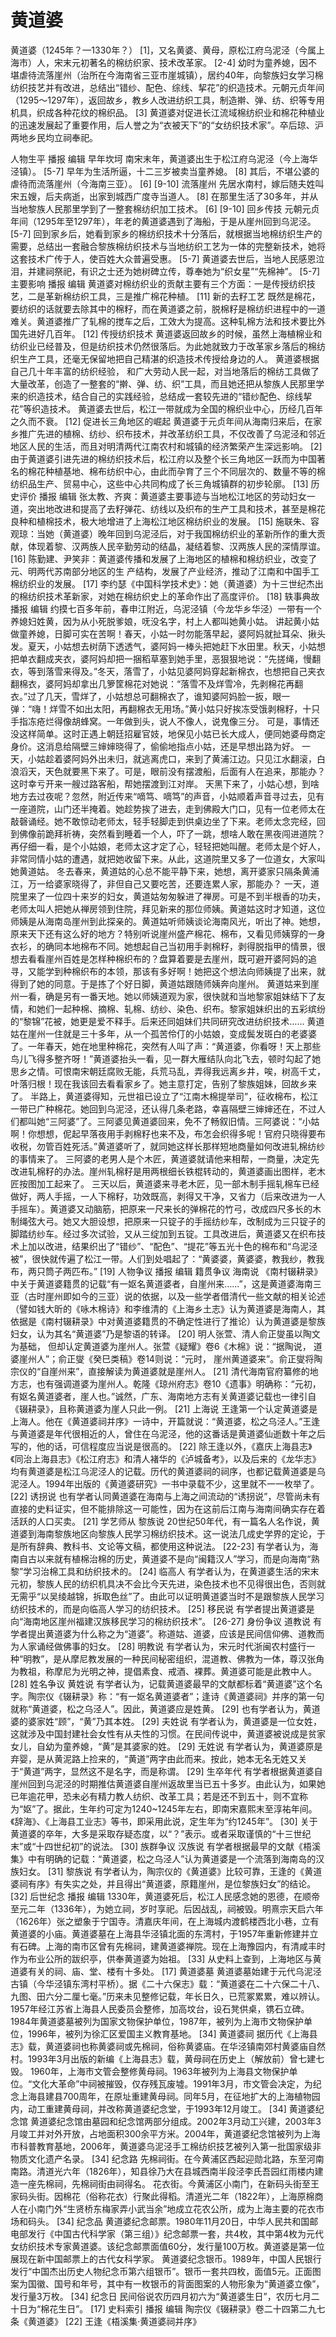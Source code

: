 # 黄道婆

黄道婆（1245年？—1330年？） [1]，又名黄婆、黄母，原松江府乌泥泾（今属上海市）人，宋末元初著名的棉纺织家、技术改革家。 [2-4]
幼时为童养媳，因不堪虐待流落崖州（治所在今海南省三亚市崖城镇），居约40年，向黎族妇女学习棉纺织技艺并有改进，总结出“错纱、配色、综线、挈花”的织造技术。元朝元贞年间（1295～1297年），返回故乡，教乡人改进纺织工具，制造擀、弹、纺、织等专用机具，织成各种花纹的棉织品。 [3]
黄道婆对促进长江流域棉纺织业和棉花种植业的迅速发展起了重要作用，后人誉之为“衣被天下”的“女纺织技术家”。卒后琼、沪两地乡民均立祠奉祀。

人物生平
播报
编辑
早年坎坷
南宋末年，黄道婆出生于松江府乌泥泾（今上海华泾镇）。 [5-7]
早年为生活所逼，十二三岁被卖当童养媳。 [8]
其后，不堪公婆的虐待而流落崖州（今海南三亚）。 [6] [9-10]
流落崖州
先居水南村，嫁后随夫姓叫宋五嫂，后夫病逝，出家到城西广度寺当道人。 [8]
在那里生活了30多年，并从当地黎族人民那里学到了一整套棉纺织加工技术。 [6] [9-10]
回乡传技
元朝元贞年间（1295年至1297年），年老的黄道婆遇到了海船，于是从崖州回到乌泥泾。 [5-7]
回到家乡后，她看到家乡的棉纺织技术十分落后，就根据当地棉纺织生产的需要，总结出一套融合黎族棉纺织技术与当地纺织工艺为一体的完整新技术，她将这套技术广传于人，使百姓大众普遍受惠。 [5-7]
黄道婆去世后，当地人民感恩泣泪，并建祠祭祀，有识之士还为她树碑立传，尊奉她为“织女星”“先棉神”。 [5-7]
主要影响
播报
编辑
黄道婆对棉纺织业的贡献主要有三个方面：一是传授纺织技艺，二是革新棉纺织工具，三是推广棉花种植。 [11]
新的去籽工艺
既然是棉花，要纺织的话就要去除其中的棉籽，而在黄道婆之前，脱棉籽是棉纺织进程中的一道难关。黄道婆推广了轧棉的搅车之后，工效大为提高。这种轧棉方法和技术要比外国先进好几百年。 [12]
传授纺织技术
黄道婆返回故乡的时候，虽然上海植棉业和纺织业已经普及，但是纺织技术仍然很落后。为此她就致力于改革家乡落后的棉纺织生产工具，还毫无保留地把自己精湛的织造技术传授给身边的人。
黄道婆根据自己几十年丰富的纺织经验， 和广大劳动人民一起，对当地落后的棉纺工具做了大量改革，创造了一整套的“擀、弹、纺、织”工具，而且她还把从黎族人民那里学来的织造技术，结合自己的实践经验，总结成一套较先进的“错纱配色、综线挈花”等织造技术。
黄道婆去世后，松江一带就成为全国的棉织业中心，历经几百年之久而不衰。 [12]
促进长三角地区的崛起
黄道婆于元贞年间从海南归来后，在家乡推广先进的植棉、纺纱、织布技术，并改革纺织工具，不仅改善了乌泥泾和邻近地区人民的生活，而且对明清两代江南农村和城镇的经济繁荣产生深远影响。 [2]
由于黄道婆引进先进的棉纺织技术后，松江府以及整个长三角地区一跃而为中国著名的棉花种植基地、棉布纺织中心，由此而孕育了三个不同层次的、数量不等的棉纺织品生产、贸易中心，这些中心共同构成了长三角城镇群的初步轮廓。 [13]
历史评价
播报
编辑
张太教、齐爽：黄道婆主要事迹与当地松江地区的劳动妇女一道，突出地改进和提高了去籽弹花、纺线以及织布的生产工具和技术，甚至是棉花良种和植棉技术，极大地增进了上海松江地区棉纺织业的发展。 [15]
施联朱、容观琼：当她（黄道婆）晚年回到乌泥泾后，对于我国棉纺织业的革新所作的重大贡献，体现着黎、汉两族人民辛勤劳动的结晶，凝结着黎、汉两族人民的深情厚谊。 [16]
陈勤建、尹笑非：黄道婆传播和发展了上海地区的植棉和棉纺织业，改变了元、明两代苏南部分地区的生 产结构，发展了产业经济，推动了江南和中国手工棉纺织业的发展。 [17]
李约瑟《中国科学技术史》：她（黄道婆）为十三世纪杰出的棉纺织技术革新家，对她在棉纺织史上的革命作出了高度评价。 [18]
轶事典故
播报
编辑
约摸七百多年前，春申江附近，乌泥泾镇（今龙华乡华泾）一带有一个养媳妇姓黄，因为从小死脱爹娘，呒没名字，村上人都叫她黄小姑。
讲起黄小姑做童养媳，日脚可实在苦啊！春天，小姑一时勿能落早起，婆阿妈就扯耳朵、揪头发。夏天，小姑想去树荫下透透气，婆阿妈一棒头把她赶下水田里。秋天，小姑想把单衣翻成夹衣，婆阿妈却把一捆稻草塞到她手里，恶狠狠地说：“先搓绳，慢翻衣，等到落雪来得及。”冬天，落雪了，小姑见婆阿妈穿起新棉衣，也想把自己夹衣翻棉衣，婆阿妈却拿出几箩筐棉花对她说：“落雪不及烊雪冷，先剥棉花再翻衣。”过了几天，雪烊了，小姑想总可翻棉衣了，谁知婆阿妈脸一扳，眼一弹：“嗨！烊雪不如出太阳，再翻棉衣无用场。”黄小姑只好挨冻受饿剥棉籽，十只手指冻疮烂得像胡蜂窝。一年做到头，说人不像人，说鬼像三分。
可是，事情还没这样简单。这时正遇上朝廷招雇官妓，地保见小姑已长大成人，便同她婆母商定身价。这消息给隔壁三婶婶晓得了，偷偷地指点小姑，还是早想出路为好。
一天，小姑趁着婆阿妈外出未归，就逃离虎口，来到了黄浦江边。只见江水翻滚，白浪滔天，天色就要黑下来了。可是，眼前没有摆渡船，后面有人在追来，那能办？这时幸亏开来一艘过路客船，帮她摆渡到江对岸。
天黑下来了，小姑心想，到啥地方去过夜呢？忽然，附近传来“嘀笃、嘀笃”的声音，小姑顺着声音寻过去，见有一座道院，山门还半掩着。她趁势挨了进去，走到佛殿大门口，见有一位老师太在敲磬诵经。她不敢惊动老师太，轻手轻脚走到供桌边坐了下来。老师太念完经，回到佛像前跪拜祈祷，突然看到睡着一个人，吓了一跳，想啥人敢在黑夜闯进道院？再仔细一看，是个小姑娘，老师太这才定了心，轻轻把她叫醒。老师太是个好人，非常同情小姑的遭遇，就把她收留下来。从此，这道院里又多了一位道女，大家叫她黄道姑。
冬去春来，黄道姑的心总不能平静下来，她想，离开婆家只隔条黄浦江，万一给婆家晓得了，非但自己又要吃苦，还要连累人家，那能办？
一天，道院里来了一位四十来岁的妇女，黄道姑匆匆躲进了禅房。可是不到半根香的功夫，老师太叫人把她从禅房领到住院，拜见新来的那位师姨。黄道姑这时才知道，这位师姨是从海南岛崖州到此探亲的。黄道姑听师姨谈论海南风光，听出了神。她想，原来天下还有这么好的地方？特别听说崖州盛产棉花、棉布，又看见师姨穿的一身衣衫，的确同本地棉布不同。她想起自己当初用手剥棉籽，剥得脱指甲的情景，很想去看看崖州百姓是怎样种棉织布的？盘算着要是去崖州，既可避开婆阿妈的追寻，又能学到种棉织布的本领，那该有多好啊！她把这个想法向师姨提了出来，就得到了她的同意。于是拣了个好日脚，黄道姑跟随师姨奔向崖州。
黄道姑来到崖州一看，确是另有一番天地。她以师姨道观为家，很快就和当地黎家姐妹结下了友情，和她们一起种棉、摘棉、轧棉、纺纱、染色、织布。黎家姐妹织出的五彩缤纷的“黎锦”花被，她更是爱不释手。后来还同姐妹们共同研究改进纺织技术……
黄道姑在崖州一住就是三十多年，从一个孤苦伶仃的小姑娘，变成鬓发斑白的老婆婆了。一年春天，她在地里种棉花，突然有人叫了声：“黄道婆，你看呀！天上那些鸟儿飞得多整齐呀！”黄道婆抬头一看，见一群大雁结队向北飞去，顿时勾起了她思乡之情。可恨南宋朝廷腐败无能，兵荒马乱，弄得我远离乡井，唉，树高千丈，叶落归根！现在我该回去看看家乡了。她主意打定，告别了黎族姐妹，回故乡来了。
半路上，黄道婆得知，元世祖已设立了“江南木棉提举司”，征收棉布，松江一带已广种棉花。她回到乌泥泾，还认得几条老路，幸喜隔壁三婶婶还在，不过人们都叫她“三阿婆”了。三阿婆见黄道婆回来，免不了畅叙旧情。三阿婆说：“小姑啊！你想想，伲起早落夜用手剥棉籽也来不及，布怎会织得多呢！官府只晓得要布收税，勿管百姓死活。”黄道婆听了，就同她这样长那样短地商量如何改进轧棉纺纱的事情来了。
三阿婆的老男人是个木匠，黄道婆就请他来相帮，一商量，决定先改进轧棉籽的办法。崖州轧棉籽是用两根细长铁棍转动的，黄道婆画出图样，老木匠按图加工起来了。
三天以后，黄道婆来寻老木匠，见一部木制手摇轧棉车已经做好，两人手摇，一人下棉籽，功效既高，剥得又干净，又省力（后来改进为一人手摇车）。黄道婆又动脑筋，把原来一尺来长的弹棉花的竹弓，改成四尺多长的木制绳弦大弓。她又大胆设想，把原来一只锭子的手摇纺纱车，改制成为三只锭子的脚踏纺纱车。经过多次试验，又从三绽加到五锭。工具改进后，黄道婆又在织布技术上加以改进，结果织出了“错纱”、“配色”、“提花”等五光十色的棉布和“乌泥泾被”，很快就传遍了松江一带。人们到处唱起了：“黄婆婆，黄婆婆，教我纱，教我布，两只筒子两匹布。” [19]
人物争议
播报
编辑
籍贯争议
海南说
《南村辍耕录》中关于黄道婆籍贯的记载“有一妪名黄道婆者，自崖州来……”，这是黄道婆海南三亚（古时崖州即如今的三亚）说的依据，以及一些学者借清代一些文献的相关论述（譬如钱大昕的《咏木棉诗》和李维清的《上海乡土志》认为黄道婆是海南人，其依据是《南村辍耕录》中对黄道婆籍贯的不确定性进行了推论）认为黄道婆是黎族妇女，认为其名“黄道婆”乃是黎语的转译。 [20]
明人张萱、清人俞正燮虽以陶文为基础， 但却认定黄道婆为崖州人。张萱《疑耀》卷6《木棉》说：“据陶说， 道婆崖州人”；俞正燮《癸巳类稿》卷14则说：“元时， 崖州黄道婆来”。俞正燮将陶宗仪的“自崖州来”，直接解读为黄道婆就是崖州人。 [21]
清代海南官府纂修的地方志，也有强调道婆为崖州人。乾隆《琼州府志》卷10《遗事》明确称：“元初，有妪名黄道婆者，崖人也。”诚然，广东、海南地方志有关黄道婆记载也一律引自《辍耕录》，且称黄道婆为崖人只此一例。 [21]
上海说
王逢第一个认定黄道婆是上海人。他在《黄道婆祠并序》一诗中，开篇就说：“黄道婆，松之乌泾人。”王逢与黄道婆是年代很相近的人，曾住在乌泥泾，他的这番话是黄道婆仙逝数十年之后写的，他的话，可信程度应当说是很高的。 [22]
除王逢以外，《嘉庆上海县志》《同治上海县志》《松江府志》和清人褚华的《泸城备考》，以及后来的《龙华志》均有黄道婆是松江乌泥泾人的记载。历代的黄道婆祠的祠序，也都记载黄道婆是乌泥泾人。1994年出版的《黄道婆研究》一书中录载不少，这里就不一一枚举了。 [22]
诱拐说
也有学者认同黄道婆在海南与上海之间流动的“诱拐说”，尽管尚未有直接的史料证实，但不能排除这一可能性，因为在这前后江南与海南间确实存在着活跃的人口买卖。 [21]
学艺师从
黎族说
20世纪50年代，有一篇名人名作说，黄道婆到海南黎族地区向黎族人民学习棉纺织技术。这一说法几成史学界的定论，于是所有辞典、教科书、文论等文稿，都使用这种说法。 [22-23]
有学者认为，海南自古以来就有植棉治棉的历史，黄道婆不是向“闽籍汉人”学习，而是向海南“熟黎”学习治棉工具和纺织技术的。 [24]
临高人
有学者认为，在黄道婆生活的宋末元初，黎族人民的纺织机具决不会比今天先进，染色技术也不见得很出色，否则就无需乎“以吴绫越锦，拆取色丝”了。由此可以证明黄道婆当时不是跟黎族人民学习纺织技术的，而是向临高人学习的纺织技术。 [25]
移民说
有学者提出黄道婆是向“海南地区崖州福建汉族移民学习的棉纺织技术”。 [26-27]
身份争议
道教说
有学者提出黄道婆为什么称之为“道婆”。称道姑、道婆，应该是民间信仰佛、道教而为人家诵经做佛事的妇女。 [28]
明教说
有学者认为，宋元时代浙闽农村盛行一种“明教”，是从摩尼教发展的一种民间秘密组织，混道教、佛教为一体，尊汉张角为教祖，称摩尼为光明之神，提倡素食、戒酒、裸葬。黄道婆可能是此教中人。 [28]
姓名争议
黄姓说
有学者认为，记载黄道婆最早的文献都标着“黄道婆”这个名字。陶宗仪《辍耕录》称：“有一妪名黄道婆者”；逢诗《黄道婆祠》并序的第一句就称“黄道婆，松之乌泾人”。因此，黄道婆应是姓黄。 [29]
也有学者认为，黄道婆的婆家姓“顾”，“黄”乃其本姓。 [29]
夫姓说
有学者认为，黄道婆是一位女姓，这就涉及中国封建社会女性有从夫性的习惯。在民间传说中，黄道婆被说成是贫家女儿，自幼为童养媳，“黄”是其婆家的姓。 [29]
无姓说
有学者认为，黄道婆原是弃婴，是从黄泥路上捡来的，“黄道”两字由此而来。按此，她本无名无姓又关于“黄道”两字，显然这不是名字，而是称谓。 [29]
生卒年代
有学者根据黄道婆自崖州回到乌泥泾的时期推估黄道婆自崖州返故里当已五十多岁。由此认为，如果她已年逾花甲，恐未必有精力教人纺织、改革工具；若是还不到五十，则不宜称为“妪”了。据此，生年约可定为1240~1245年左右，即南宋嘉熙末至淳祐年间。《辞海》、《上海县工业志》等书，即采用此说，定生年为“约1245年”。 [30]
关于黄道婆的卒年，大多是采取存疑态度，以“？”表示。或者采取谨慎的“十三世纪末”或“十四世纪初”的说法。 [30]
族群争议
汉族说
有学者根据最早的文献《梧溪集》中有明确的记载：“黄道婆，松之乌泾人”认为黄道婆是一个流落到海南岛的汉族妇女。 [31]
黎族说
有学者认为，陶宗仪的《黄道婆》比较可靠，王逢的《黄道婆祠有序》有失实之处，并且得出“黄道婆，原籍崖州，是位黎族妇女”的结论。 [32]
后世纪念
播报
编辑
1330年，黄道婆死后，松江人民感念她的恩德，在顺帝至元二年（1336年），为她立祠，岁时享祀。后因战乱，祠被毁。明熹宗天启六年（1626年）张之塑象于宁国寺。清嘉庆年间，在上海城内渡鹤楼西北小巷，立有黄道婆的小庙。黄道婆墓在上海县华泾镇北面的东湾村，于1957年重新修建并立有石碑。上海的南市区曾有先棉祠，建黄道婆禅院。现在上海豫园内，有清咸丰时作为布业公所的跋织亭，供奉黄道婆为始祖。 [33]
从史料上查到，上海地区与黄道婆有关的祠、庙、堂、楼有十多处。 [17]
黄道婆墓
黄道婆墓始建于元代乌泥泾古镇（今华泾镇东湾村平桥）。据《二十六保志》载：“黄道婆在二十六保二十八、九图、田六分二厘七毫。”历来未见整修记载，年长日久，已荒冢累累，难以辨认。1957年经江苏省上海县人民委员会整修，加高坟台，设石凳供桌，镌石立碑。
1984年黄道婆墓被列为国家文物保护单位，1987年，被列为上海市文物保护单位，1996年，被列为徐汇区爱国主义教育基地。 [34]
黄道婆祠
据历代《上海县志》载，黄道婆祠也称黄婆祠或先棉祠，俗称黄婆庙。在华泾镇南郊村黄婆庙自然村。1993年3月出版的新编《上海县志》载，黄母祠在历史上（解放前）曾七建七毁。
1960年，上海市文管会整修黄母祠。1963年被列为上海县文物保护单位。“文化大革命”中祠被摧毁，仅存残瓦废墟。1991年3月，市文管会决定，为纪念上海县建县700周年，在原址重建黄母祠。同年5月，在征地扩大的上海植物园内，动工重建黄母祠，并改称黄道婆纪念堂，于1993年12月竣工。 [34]
黄道婆纪念馆
黄道婆纪念馆由墓园和纪念馆两部分组成。2002年3月动工兴建，2003年3月竣工并对外开放，占地面积300余平方米。2004年，黄道婆纪念馆被列为上海市科普教育基地，2006年，黄道婆乌泥泾手工棉纺织技艺被列入第一批国家级非物质文化遗产名录。 [34]
纪念路
先棉祠街。在今黄浦区西起迎勋北路，东至河南南路。清道光六年（1826年），知县徐乃大在县城西南半段泾李氏吾园红雨楼内建造一座先棉祠，先棉祠街由祠得名。
花衣街。今黄浦区小南门，在新码头街至王家码头街。因棉花（俗称花衣）行聚此得稻。清道光二年（1822年），上海原棉商人在小南门外“生贤桥东梅家弄小武当余”地成立花农公所，成为上海主要的花衣市场和码头。 [34]
纪念品
黄道婆纪念邮票。1980年11月20日，中华人民共和国邮电部发行《中国古代科学家（第三组）》纪念邮票一套，共4枚，其中第4枚为元代女纺织技术专家黄道婆。该纪念邮票面值60分，发行量100万枚。黄道婆是第一位展现在新中国邮票上的古代女科学家。
黄道婆纪念银币。1989年，中国人民银行发行“中国杰出历史人物纪念币第六组银币”。银币一套共四枚，面值5元。正面图案为国徽、国号和年号，其中有一枚银币的背面图案的人物形象为“黄道婆立像”，发行量3万枚。 [34]
纪念日
民间俗说农历四月初六为“黄道婆生日”，农历七月二十日为“棉花生日”。 [17]
史料索引
播报
编辑
陶宗仪《辍耕录》卷二十四第二九七条《黄道婆》 [22]
王逢《梧溪集·黄道婆祠并序》